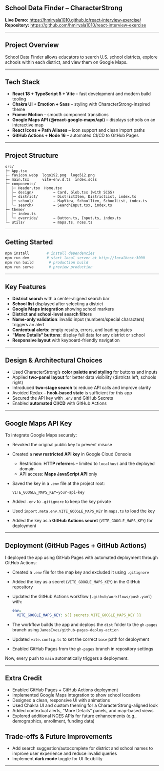 ## School Data Finder – CharacterStrong

**Live Demo:** 
https://hmiryala1010.github.io/react-interview-exercise/
**Repository:** 
https://github.com/hmiryala1010/react-interview-exercise

---

## Project Overview

School Data Finder allows educators to search U.S. school districts, explore schools within each district, and view them on Google Maps.  

---

## Tech Stack

* **React 18 + TypeScript 5 + Vite** – fast development and modern build tooling
* **Chakra UI + Emotion + Sass** – styling with CharacterStrong-inspired theme
* **Framer Motion** – smooth component transitions
* **Google Maps API (@react-google-maps/api)** – displays schools on an interactive map
* **React Icons + Path Aliases** – icon support and clean import paths
* **GitHub Actions + Node 16** – automated CI/CD to GitHub Pages

---

## Project Structure

```
src/
├─ App.tsx
├─ favicon.webp  logo192.png  logo512.png
├─ main.tsx      vite-env.d.ts  index.scss
├─ components/
│  ├─ Header.tsx  Home.tsx
│  ├─ design/         → Card, Glob.tsx (with SCSS)
│  ├─ district/       → DistrictItem, DistrictList, index.ts
│  ├─ school/         → MapView, SchoolItem, SchoolList, index.ts
│  └─ search/         → SearchInput.tsx, index.ts
├─ theme/
│  ├─ index.ts
│  └─ override/       → Button.ts, Input.ts, index.ts
└─ utils/             → maps.ts, nces.ts
```

---

## Getting Started

```bash
npm install        # install dependencies
npm run dev        # start local server at http://localhost:3000
npm run build       # production build
npm run serve       # preview production
```

---

## Key Features

* **District search** with a center-aligned search bar
* **School list** displayed after selecting a district
* **Google Maps integration** showing school markers
* **District and school-level search filters**
* **Name-only validation**: invalid input (numbers/special characters) triggers an alert
* **Contextual alerts**: empty results, errors, and loading states
* **"More Details" buttons**: display full data for any district or school
* **Responsive layout** with keyboard-friendly navigation

---

## Design & Architectural Choices

* Used CharacterStrong’s **color palette and styling** for buttons and inputs
* Applied **two-panel layout** for better data visibility (districts left, schools right)
* Introduced **two-stage search** to reduce API calls and improve clarity
* Avoided Redux – **hook-based state** is sufficient for this app
* Secured the API key with `.env` and GitHub Secrets
* Enabled **automated CI/CD** with GitHub Actions

---

## Google Maps API Key

To integrate Google Maps securely:

* Revoked the original public key to prevent misuse
* Created a **new restricted API key** in Google Cloud Console

  * Restriction: **HTTP referrers** – limited to `localhost` and the deployed domain
  * API access: **Maps JavaScript API** only
* Saved the key in a `.env` file at the project root:

  ```env
  VITE_GOOGLE_MAPS_KEY=your-api-key
  ```
* Added `.env` to `.gitignore` to keep the key private
* Used `import.meta.env.VITE_GOOGLE_MAPS_KEY` in `maps.ts` to load the key
* Added the key as a **GitHub Actions secret** (`VITE_GOOGLE_MAPS_KEY`) for deployment

---

## Deployment (GitHub Pages + GitHub Actions)

I deployed the app using GitHub Pages with automated deployment through GitHub Actions:

* Created a `.env` file for the map key and excluded it using `.gitignore`
* Added the key as a secret (`VITE_GOOGLE_MAPS_KEY`) in the GitHub repository
* Updated the GitHub Actions workflow (`.github/workflows/push.yaml`) with:

  ```yaml
  env:
    VITE_GOOGLE_MAPS_KEY: ${{ secrets.VITE_GOOGLE_MAPS_KEY }}
  ```
* The workflow builds the app and deploys the `dist` folder to the `gh-pages` branch using `JamesIves/github-pages-deploy-action`
* Updated `vite.config.ts` to set the correct `base` path for deployment
* Enabled GitHub Pages from the `gh-pages` branch in repository settings

Now, every push to `main` automatically triggers a deployment.

---

## Extra Credit

* Enabled GitHub Pages + GitHub Actions deployment
* Implemented Google Maps integration to show school locations
* Designed a clean, responsive UI with animations
* Used Chakra UI and custom theming for a CharacterStrong-aligned look
* Added contextual alerts, “More Details” panels, and map-based views
* Explored additional NCES APIs for future enhancements (e.g., demographics, enrollment, funding data)



## Trade-offs & Future Improvements

* Add search suggestion/autocomplete for district and school names to improve user experience and reduce invalid queries
* Implement **dark mode** toggle for UI flexibility

---
 
